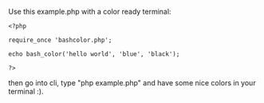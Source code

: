 Use this example.php with a color ready terminal:

    <?php
    
    require_once 'bashcolor.php';
    
    echo bash_color('hello world', 'blue', 'black');
    
    ?>

then go into cli, type "php example.php" and have some nice colors in your terminal :).
